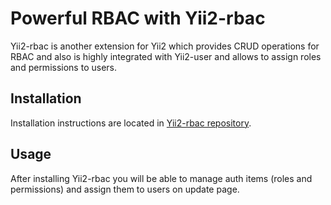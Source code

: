 # Powerful RBAC with Yii2-rbac

Yii2-rbac is another extension for Yii2 which provides CRUD operations for RBAC
and also is highly integrated with Yii2-user and allows to assign roles and
permissions to users.

## Installation

Installation instructions are located in [Yii2-rbac repository](https://github.com/fighcell/yii2-rbac).

## Usage

After installing Yii2-rbac you will be able to manage auth items (roles and
permissions) and assign them to users on update page.
